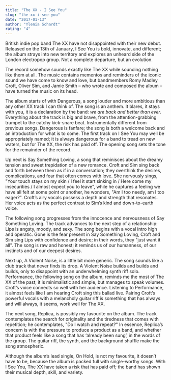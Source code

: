 ```yaml
---
title: "The XX - I See You"
slug: "the-xx-i-see-you"
date: "2017-01-13"
author: "Ylenia Schardt"
rating: "4"
---
```


British indie pop band The XX have not disappointed with their new debut. Released on the 13th of January, I See You is bold, innovate, and different; the album strays into new territory and explores an unheard side of the London electropop group. Not a complete departure, but an evolution.

The record somehow sounds exactly like The XX while sounding nothing like them at all. The music contains mementos and reminders of the iconic sound we have come to know and love, but bandmembers Romy Madley Croft, Oliver Sim, and Jamie Smith – who wrote and composed the album – have turned the music on its head.

The album starts of with Dangerous, a song louder and more ambitious than any other XX track I can think of. The song is an anthem. It blares, it stays with you, it is a declaration by the band: _we are back and better than ever._ Everything about the track is big and brave, from the attention-grabbing trumpet to the catchy kick-snare beat. Instrumentally different from previous songs, Dangerous is fanfare; the song is both a welcome back and an introduction for what is to come. The first track on I See You may well be appropriately named; it is always dangerous for a band to tread on new waters, but for The XX, the risk has paid off. The opening song sets the tone for the remainder of the record.

Up next is Say Something Loving, a song that reminisces about the dreamy tension and sweet trepidation of a new romance. Croft and Sim sing back and forth between them as if in a conversation; they overthink the desires, complications, and fear that often comes with love. She nervously sings, "Your touch stays on my skin / I feel it start sinking in / Here come my insecurities / I almost expect you to leave", while he captures a feeling we have all felt at some point or another, he wonders, "Am I too needy, am I too eager?". Croft’s airy vocals possess a depth and strength that resonates. Her voice acts as the perfect contrast to Sim’s kind and down-to-earth voice.

The following song progresses from the innocence and nervousness of Say Something Loving. The track advances to the next step of a relationship: Lips is angsty, moody, and sexy. The song begins with a vocal intro high and operatic. Gone is the fear present in Say Something Loving, Croft and Sim sing Lips with confidence and desire; in their words, they "just want it all". The song is raw and honest; it reminds us of our humanness, of our instincts and of our deepest desires.

Next up, A Violent Noise, is a little bit more generic. The song sounds like a club track that never finds its drop. A Violent Noise builds and builds and builds, only to disappoint with an underwhelming synth riff solo. Performance, the following song on the album, reminds me the most of The XX of the past; it is minimalistic and simple, but manages to speak volumes. Croft’s voice connects so well with her audience. Listening to Performance, it almost feels like I am hearing Croft sing this ballad live. Pairing Croft’s powerful vocals with a melancholy guitar riff is something that has always and will always, it seems, work well for The XX.

The next song, Replica, is possibly my favourite on the album. The track contemplates the search for originality and the tiredness that comes with repetition; he contemplates, "Do I watch and repeat?" In essence, Replica’s concern is with the pressure to produce a product as a band, and whether that product feels like a song that has ‘already been sung’, in the words of the group. The guitar riff, the synth, and the background shuffle make the song atmospheric.

Although the album’s lead single, On Hold, is not my favourite, it doesn’t have to be, because the album is packed full with single-worthy songs. With I See You, The XX have taken a risk that has paid off; the band has shown their musical depth, skill, and variety.
